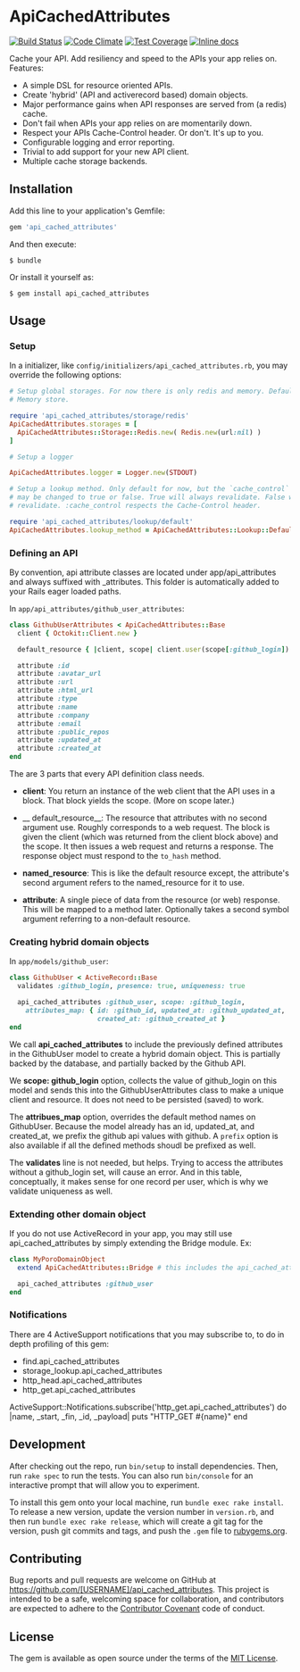 # ApiCachedAttributes

[![Build Status](https://travis-ci.org/mkcode/api_cached_attributes.svg?branch=master)](https://travis-ci.org/mkcode/api_cached_attributes)
[![Code Climate](https://codeclimate.com/github/mkcode/api_cached_attributes/badges/gpa.svg)](https://codeclimate.com/github/mkcode/api_cached_attributes)
[![Test Coverage](https://codeclimate.com/github/mkcode/api_cached_attributes/badges/coverage.svg)](https://codeclimate.com/github/mkcode/api_cached_attributes/coverage)
[![Inline docs](http://inch-ci.org/github/mkcode/api_cached_attributes.svg?branch=master)](http://inch-ci.org/github/mkcode/api_cached_attributes)

Cache your API. Add resiliency and speed to the APIs your app relies on.
Features:

 * A simple DSL for resource oriented APIs.
 * Create 'hybrid' (API and activerecord based) domain objects.
 * Major performance gains when API responses are served from (a redis) cache.
 * Don't fail when APIs your app relies on are momentarily down.
 * Respect your APIs Cache-Control header. Or don't. It's up to you.
 * Configurable logging and error reporting.
 * Trivial to add support for your new API client.
 * Multiple cache storage backends.

## Installation

Add this line to your application's Gemfile:

```ruby
gem 'api_cached_attributes'
```

And then execute:

    $ bundle

Or install it yourself as:

    $ gem install api_cached_attributes

## Usage

### Setup

In a initializer, like `config/initializers/api_cached_attributes.rb`, you may override the following options:

```ruby
# Setup global storages. For now there is only redis and memory. Default is one
# Memory store.

require 'api_cached_attributes/storage/redis'
ApiCachedAttributes.storages = [
  ApiCachedAttributes::Storage::Redis.new( Redis.new(url:nil) )
]

# Setup a logger

ApiCachedAttributes.logger = Logger.new(STDOUT)

# Setup a lookup method. Only default for now, but the `cache_control` option
# may be changed to true or false. True will always revalidate. False will never
# revalidate. :cache_control respects the Cache-Control header.

require 'api_cached_attributes/lookup/default'
ApiCachedAttributes.lookup_method = ApiCachedAttributes::Lookup::Default.new(validate: true)
```

### Defining an API

By convention, api attribute classes are located under app/api_attributes and
always suffixed with _attributes. This folder is automatically added to your
Rails eager loaded paths.

In `app/api_attributes/github_user_attributes`:

```ruby
class GithubUserAttributes < ApiCachedAttributes::Base
  client { Octokit::Client.new }

  default_resource { |client, scope| client.user(scope[:github_login]) }

  attribute :id
  attribute :avatar_url
  attribute :url
  attribute :html_url
  attribute :type
  attribute :name
  attribute :company
  attribute :email
  attribute :public_repos
  attribute :updated_at
  attribute :created_at
end
```

The are 3 parts that every API definition class needs.

 * __client__: You return an instance of the web client that the API uses in a block. That block yields the scope. (More on scope later.)

 * __ default_resource__: The resource that attributes with no second argument
   use. Roughly corresponds to a web request. The block is given the client
   (which was returned from the client block above) and the scope. It then
   issues a web request and returns a response. The response object must respond
   to the `to_hash` method.

 * __named_resource__: This is like the default resource except, the attribute's
   second argument refers to the named_resource for it to use.

 * __attribute__: A single piece of data from the resource (or web) response.
   This will be mapped to a method later. Optionally takes a second symbol
   argument referring to a non-default resource.


### Creating hybrid domain objects

In `app/models/github_user`:

```ruby
class GithubUser < ActiveRecord::Base
  validates :github_login, presence: true, uniqueness: true

  api_cached_attributes :github_user, scope: :github_login,
    attributes_map: { id: :github_id, updated_at: :github_updated_at,
                      created_at: :github_created_at }
end
```

We call __api_cached_attributes__ to include the previously defined attributes in the GithubUser model to create a hybrid domain object. This is partially backed by the database, and partially backed by the Github API.

We __scope: github_login__ option, collects the value of github_login on this model and sends this into the GithubUserAttributes class to make a unique client and resource. It does not need to be persisted (saved) to work.

The __attribues_map__ option, overrides the default method names on GithubUser. Because the model already has an id, updated_at, and created_at, we prefix the github api values with github. A `prefix` option is also available if all the defined methods shoudl be prefixed as well.

The __validates__ line is not needed, but helps. Trying to access the attributes without a github_login set, will cause an error. And in this table, conceptually, it makes sense for one record per user, which is why we validate uniqueness as well.

### Extending other domain object

If you do not use ActiveRecord in your app, you may still use api_cached_attributes by simply extending the Bridge module. Ex:

```ruby
class MyPoroDomainObject
  extend ApiCachedAttributes::Bridge # this includes the api_cached_attributes_method

  api_cached_attributes :github_user
end

```

### Notifications

There are 4 ActiveSupport notifications that you may subscribe to, to do in depth profiling of this gem:

  * find.api_cached_attributes
  * storage_lookup.api_cached_attributes
  * http_head.api_cached_attributes
  * http_get.api_cached_attributes

ActiveSupport::Notifications.subscribe('http_get.api_cached_attributes') do |name, _start, _fin, _id, _payload|
  puts "HTTP_GET #{name}"
end

## Development

After checking out the repo, run `bin/setup` to install dependencies. Then, run `rake spec` to run the tests. You can also run `bin/console` for an interactive prompt that will allow you to experiment.

To install this gem onto your local machine, run `bundle exec rake install`. To release a new version, update the version number in `version.rb`, and then run `bundle exec rake release`, which will create a git tag for the version, push git commits and tags, and push the `.gem` file to [rubygems.org](https://rubygems.org).

## Contributing

Bug reports and pull requests are welcome on GitHub at https://github.com/[USERNAME]/api_cached_attributes. This project is intended to be a safe, welcoming space for collaboration, and contributors are expected to adhere to the [Contributor Covenant](http://contributor-covenant.org) code of conduct.


## License

The gem is available as open source under the terms of the [MIT License](http://opensource.org/licenses/MIT).

